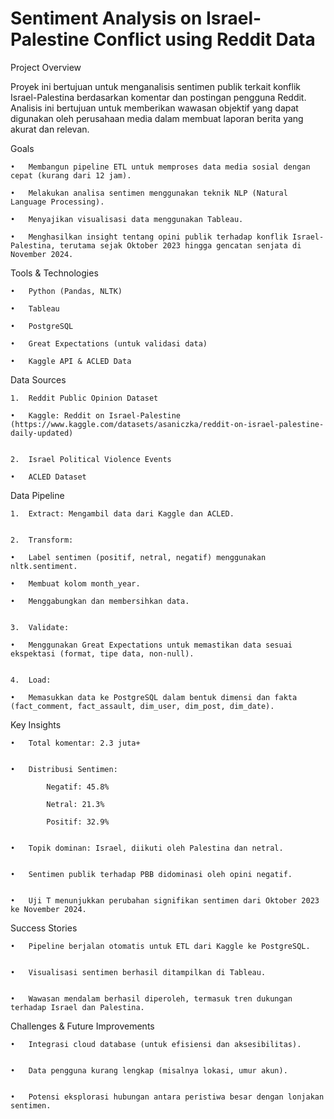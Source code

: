 # Sentiment Analysis on Israel-Palestine Conflict using Reddit Data

Project Overview


Proyek ini bertujuan untuk menganalisis sentimen publik terkait konflik Israel-Palestina berdasarkan komentar dan postingan pengguna Reddit. Analisis ini bertujuan untuk memberikan wawasan objektif yang dapat digunakan oleh perusahaan media dalam membuat laporan berita yang akurat dan relevan.



Goals


	•	Membangun pipeline ETL untuk memproses data media sosial dengan cepat (kurang dari 12 jam).
 
	•	Melakukan analisa sentimen menggunakan teknik NLP (Natural Language Processing).
 
	•	Menyajikan visualisasi data menggunakan Tableau.
 
	•	Menghasilkan insight tentang opini publik terhadap konflik Israel-Palestina, terutama sejak Oktober 2023 hingga gencatan senjata di November 2024.


Tools & Technologies


	•	Python (Pandas, NLTK)
 
	•	Tableau
 
	•	PostgreSQL
 
	•	Great Expectations (untuk validasi data)
 
	•	Kaggle API & ACLED Data

 

Data Sources


	1.	Reddit Public Opinion Dataset
 
	•	Kaggle: Reddit on Israel-Palestine (https://www.kaggle.com/datasets/asaniczka/reddit-on-israel-palestine-daily-updated)

 
	2.	Israel Political Violence Events
 
	•	ACLED Dataset

 

Data Pipeline


	1.	Extract: Mengambil data dari Kaggle dan ACLED.
 
 
	2.	Transform:
 
	•	Label sentimen (positif, netral, negatif) menggunakan nltk.sentiment.
 
	•	Membuat kolom month_year.
 
	•	Menggabungkan dan membersihkan data.

 
	3.	Validate:
 
	•	Menggunakan Great Expectations untuk memastikan data sesuai ekspektasi (format, tipe data, non-null).

 
	4.	Load:
 
	•	Memasukkan data ke PostgreSQL dalam bentuk dimensi dan fakta (fact_comment, fact_assault, dim_user, dim_post, dim_date).
 

Key Insights


	•	Total komentar: 2.3 juta+

 
	•	Distribusi Sentimen:
 
	        Negatif: 45.8%
 
	        Netral: 21.3%
 
	        Positif: 32.9%

 
	•	Topik dominan: Israel, diikuti oleh Palestina dan netral.

 
	•	Sentimen publik terhadap PBB didominasi oleh opini negatif.

 
	•	Uji T menunjukkan perubahan signifikan sentimen dari Oktober 2023 ke November 2024.

 

Success Stories


	•	Pipeline berjalan otomatis untuk ETL dari Kaggle ke PostgreSQL.

 
	•	Visualisasi sentimen berhasil ditampilkan di Tableau.

 
	•	Wawasan mendalam berhasil diperoleh, termasuk tren dukungan terhadap Israel dan Palestina.
 

Challenges & Future Improvements


	•	Integrasi cloud database (untuk efisiensi dan aksesibilitas).

 
	•	Data pengguna kurang lengkap (misalnya lokasi, umur akun).

 
	•	Potensi eksplorasi hubungan antara peristiwa besar dengan lonjakan sentimen.
